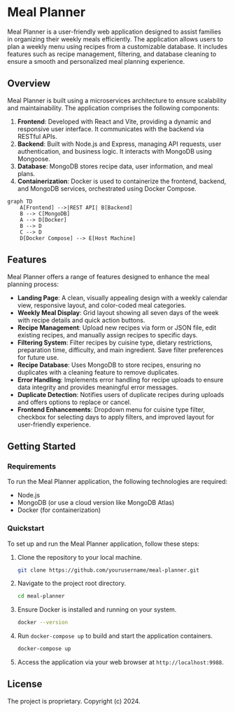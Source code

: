 # Meal Planner

Meal Planner is a user-friendly web application designed to assist families in organizing their weekly meals efficiently. The application allows users to plan a weekly menu using recipes from a customizable database. It includes features such as recipe management, filtering, and database cleaning to ensure a smooth and personalized meal planning experience.

## Overview

Meal Planner is built using a microservices architecture to ensure scalability and maintainability. The application comprises the following components:

1. **Frontend**: Developed with React and Vite, providing a dynamic and responsive user interface. It communicates with the backend via RESTful APIs.
2. **Backend**: Built with Node.js and Express, managing API requests, user authentication, and business logic. It interacts with MongoDB using Mongoose.
3. **Database**: MongoDB stores recipe data, user information, and meal plans.
4. **Containerization**: Docker is used to containerize the frontend, backend, and MongoDB services, orchestrated using Docker Compose.

```mermaid
graph TD
    A[Frontend] -->|REST API| B[Backend]
    B --> C[MongoDB]
    A --> D[Docker]
    B --> D
    C --> D
    D[Docker Compose] --> E[Host Machine]
```

## Features

Meal Planner offers a range of features designed to enhance the meal planning process:

- **Landing Page**: A clean, visually appealing design with a weekly calendar view, responsive layout, and color-coded meal categories.
- **Weekly Meal Display**: Grid layout showing all seven days of the week with recipe details and quick action buttons.
- **Recipe Management**: Upload new recipes via form or JSON file, edit existing recipes, and manually assign recipes to specific days.
- **Filtering System**: Filter recipes by cuisine type, dietary restrictions, preparation time, difficulty, and main ingredient. Save filter preferences for future use.
- **Recipe Database**: Uses MongoDB to store recipes, ensuring no duplicates with a cleaning feature to remove duplicates.
- **Error Handling**: Implements error handling for recipe uploads to ensure data integrity and provides meaningful error messages.
- **Duplicate Detection**: Notifies users of duplicate recipes during uploads and offers options to replace or cancel.
- **Frontend Enhancements**: Dropdown menu for cuisine type filter, checkbox for selecting days to apply filters, and improved layout for user-friendly experience.

## Getting Started

### Requirements

To run the Meal Planner application, the following technologies are required:

- Node.js
- MongoDB (or use a cloud version like MongoDB Atlas)
- Docker (for containerization)

### Quickstart

To set up and run the Meal Planner application, follow these steps:

1. Clone the repository to your local machine.
    ```bash
    git clone https://github.com/yourusername/meal-planner.git
    ```
2. Navigate to the project root directory.
    ```bash
    cd meal-planner
    ```
3. Ensure Docker is installed and running on your system.
    ```bash
    docker --version
    ```
4. Run `docker-compose up` to build and start the application containers.
    ```bash
    docker-compose up
    ```
5. Access the application via your web browser at `http://localhost:9988`.

## License

The project is proprietary. Copyright (c) 2024.
